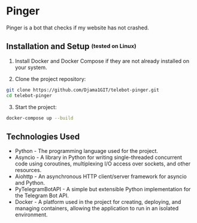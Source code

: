 # Pinger

Pinger is a bot that checks if my website has not crashed.

## Installation and Setup <sup><sub>(tested on Linux)</sub></sup>

1. Install Docker and Docker Compose if they are not already installed on your system.

2. Clone the project repository:

```bash
git clone https://github.com/Djama1GIT/telebot-pinger.git
cd telebot-pinger
```
3. Start the project:

```bash
docker-compose up --build
```


## Technologies Used

- Python - The programming language used for the project.
- Asyncio - A library in Python for writing single-threaded concurrent code using coroutines, multiplexing I/O access over sockets, and other resources.
- Aiohttp - An asynchronous HTTP client/server framework for asyncio and Python.
- PyTelegramBotAPI - A simple but extensible Python implementation for the Telegram Bot API.
- Docker - A platform used in the project for creating, deploying, and managing containers, allowing the application to run in an isolated environment.
